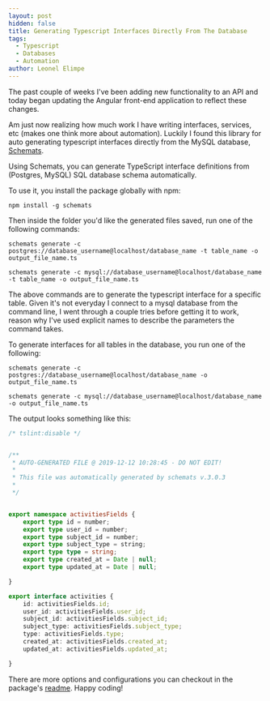 ```yaml
---
layout: post
hidden: false
title: Generating Typescript Interfaces Directly From The Database
tags:
  - Typescript
  - Databases
  - Automation
author: Leonel Elimpe
---
```

The past couple of weeks I've been adding new functionality to an API and today began updating the Angular front-end application to reflect these changes.

Am just now realizing how much work I have writing interfaces, services, etc (makes one think more about automation). Luckily I found this library for auto generating typescript interfaces directly from the MySQL database, [Schemats](https://github.com/sweetiq/schemats).

Using Schemats, you can generate TypeScript interface definitions from (Postgres, MySQL) SQL database schema automatically.

To use it, you install the package globally with npm:

```
npm install -g schemats
```

Then inside the folder you'd like the generated files saved, run one of the following commands:

```
schemats generate -c postgres://database_username@localhost/database_name -t table_name -o output_file_name.ts

schemats generate -c mysql://database_username@localhost/database_name -t table_name -o output_file_name.ts
```

The above commands are to generate the typescript interface for a specific table. Given it's not everyday I connect to a mysql database from the command line, I went through a couple tries before getting it to work, reason why I've used explicit names to describe the parameters the command takes.

To generate interfaces for all tables in the database, you run one of the following:

```
schemats generate -c postgres://database_username@localhost/database_name -o output_file_name.ts

schemats generate -c mysql://database_username@localhost/database_name -o output_file_name.ts
```

The output looks something like this:

```typescript
/* tslint:disable */


/**
 * AUTO-GENERATED FILE @ 2019-12-12 10:28:45 - DO NOT EDIT!
 *
 * This file was automatically generated by schemats v.3.0.3
 *
 */


export namespace activitiesFields {
    export type id = number;
    export type user_id = number;
    export type subject_id = number;
    export type subject_type = string;
    export type type = string;
    export type created_at = Date | null;
    export type updated_at = Date | null;

}

export interface activities {
    id: activitiesFields.id;
    user_id: activitiesFields.user_id;
    subject_id: activitiesFields.subject_id;
    subject_type: activitiesFields.subject_type;
    type: activitiesFields.type;
    created_at: activitiesFields.created_at;
    updated_at: activitiesFields.updated_at;

}
```

There are more options and configurations you can checkout in the package's [readme](https://github.com/sweetiq/schemats#readme). Happy coding!
